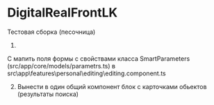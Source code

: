 # DigitalRealFrontLK

Тестовая сборка (песочница)

1.
  С мапить поля формы с свойствами класса SmartParameters (src/app/core/models/parametrs.ts)
  в src\app\features\personal\editing\editing.component.ts

2.
   Вынести в один общий компонент блок с карточками обьектов (результаты поиска)
